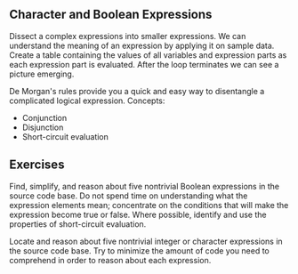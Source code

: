 ## Character and Boolean Expressions

Dissect a complex expressions into smaller expressions. We can understand the meaning of an expression by applying it on sample data. Create a table containing the values of all variables and expression parts as each expression part is evaluated. After the loop terminates we can see a picture emerging.

De Morgan's rules provide you a quick and easy way to disentangle a complicated logical expression. Concepts:

- Conjunction
- Disjunction
- Short-circuit evaluation 

## Exercises

Find, simplify, and reason about five nontrivial Boolean expressions in the source code base. Do not spend time on understanding what the expression elements mean; concentrate on the conditions that will make the expression become true or false. Where possible, identify and use the properties of short-circuit evaluation.

Locate and reason about five nontrivial integer or character expressions in the source code base. Try to minimize the amount of code you need to comprehend in order to reason about each expression.
